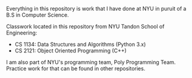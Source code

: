 Everything in this repository is work that I have done at NYU in puruit of a B.S in Computer Science.

Classwork located in this repository from NYU Tandon School of Engineering:

- CS 1134: Data Structures and Algorithms (Python 3.x)
- CS 2121: Object Oriented Programming (C++)

I am also part of NYU's programming team, Poly Programming Team. Practice work for that can be found in other repositories.
